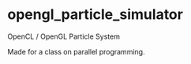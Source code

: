 # opengl_particle_simulator
OpenCL / OpenGL Particle System

Made for a class on parallel programming.

